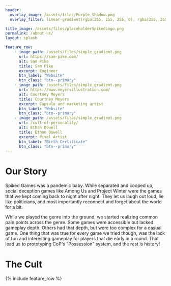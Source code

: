```yaml
---
header:
  overlay_image: /assets/files/Purple_Shadow.png
  overlay_filter: linear-gradient(rgba(255, 255, 255, 0), rgba(255, 255, 255, 0), rgba(232, 213, 183,1))

title_image: /assets/files/placeholderSpikedLogo.png
permalink: /about-us/
layout: splash

feature_row:
    - image_path: /assets/files/simple_gradient.png
      url: https://sam-pike.com/
      alt: Sam Pike
      title: Sam Pike
      excerpt: Engineer
      btn_label: "Website"
      btn_class: "btn--primary"
    - image_path: /assets/files/simple_gradient.png
      url: https://www.meyersillustration.com/
      alt: Courtney Meyers
      title: Courtney Meyers
      excerpt: Capsule and marketing artist
      btn_label: "Website"
      btn_class: "btn--primary"
    - image_path: /assets/files/simple_gradient.png
      url: /cult-of-personality/
      alt: Ethan Dowell
      title: Ethan Dowell
      excerpt: Pixel Artist
      btn_label: "Birth Certificate"
      btn_class: "btn--primary"
---
```


<h1>Our Story</h1>

Spiked Games was a pandemic baby. While separated and cooped up, social deception games like Among Us and Project Winter were the games that we kept coming back to night after night. They let us laugh out loud, lie like politicians, and most importantly reconnect and forget about the world for a bit.

While we played the genre into the ground, we started realizing common pain points across the genre. Some games were accessible but lacked gameplay depth. Others had that depth, but were too complex for a casual game. One thing that was true for every game we tried though, was the lack of fun and interesting gameplay for players that die early in a round. That lead us to prototyping CoP's "Possession" system, and the rest is history!

<h1>The Cult</h1>

{% include feature_row %}